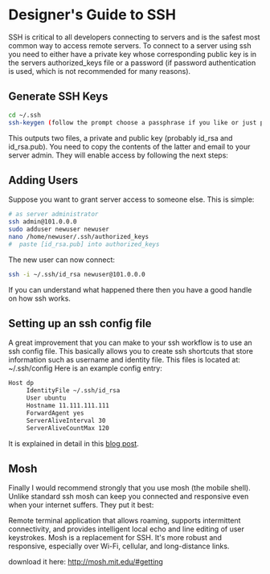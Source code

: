# Designer's Guide to SSH
SSH is critical to all developers connecting to servers and is the safest most common way to access remote servers. 
To connect to a server using ssh you need to either have a private key whose corresponding public key is in the servers authorized_keys file or a password (if password authentication is used, which is not recommended for many reasons).
## Generate SSH Keys
```sh
cd ~/.ssh
ssh-keygen (follow the prompt choose a passphrase if you like or just press enter twice)
```
This outputs two files, a private and public key (probably id_rsa and id_rsa.pub). You need to copy the contents of the latter and email to your server admin. They will enable access by following the next steps:

## Adding Users
Suppose you want to grant server access to someone else. This is simple:

```sh
# as server administrator
ssh admin@101.0.0.0
sudo adduser newuser newuser
nano /home/newuser/.ssh/authorized_keys
#  paste [id_rsa.pub] into authorized_keys
```
The new user can now connect:
```sh
ssh -i ~/.ssh/id_rsa newuser@101.0.0.0 
``` 
If you can understand what happened there then you have a good handle on how ssh works. 
## Setting up an ssh config file
A great improvement that you can make to your ssh workflow is to use an ssh config file. This basically allows you to create ssh shortcuts that store information such as username and identity file. This files is located at: ~/.ssh/config Here is an example config entry:
```sh
Host dp
     IdentityFile ~/.ssh/id_rsa
     User ubuntu
     Hostname 11.111.111.111
     ForwardAgent yes
     ServerAliveInterval 30
     ServerAliveCountMax 120
```

It is explained in detail in this [blog post](http://nerderati.com/2011/03/simplify-your-life-with-an-ssh-config-file/).

## Mosh
Finally I would recommend strongly that you use mosh (the mobile shell). Unlike standard ssh mosh can keep you connected and responsive even when your internet suffers. They put it best:

Remote terminal application that allows roaming, supports intermittent connectivity, and provides intelligent local echo and line editing of user keystrokes. Mosh is a replacement for SSH. It's more robust and responsive, especially over Wi-Fi, cellular, and long-distance links.

download it here: http://mosh.mit.edu/#getting
